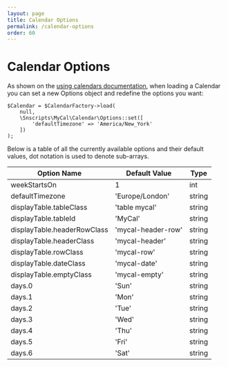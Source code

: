 ```yaml
---
layout: page
title: Calendar Options
permalink: /calendar-options
order: 60
---
```

# Calendar Options

As shown on the [using calendars documentation](/MyCal/using-calendars), when loading a Calendar you can set a new Options object and redefine the options you want:

    $Calendar = $CalendarFactory->load(
        null,
        \Snscripts\MyCal\Calendar\Options::set([
            'defaultTimezone' => 'America/New_York'
        ])
    );

Below is a table of all the currently available options and their default values, dot notation is used to denote sub-arrays.

Option Name | Default Value | Type
------------|---------------|-----
weekStartsOn| 1 | int
defaultTimezone| 'Europe/London'| string
displayTable.tableClass | 'table mycal' | string
displayTable.tableId | 'MyCal' | string
displayTable.headerRowClass | 'mycal-header-row' | string
displayTable.headerClass | 'mycal-header' | string
displayTable.rowClass | 'mycal-row' | string
displayTable.dateClass | 'mycal-date' | string
displayTable.emptyClass | 'mycal-empty' | string
days.0 | 'Sun' | string
days.1 | 'Mon' | string
days.2 | 'Tue' | string
days.3 | 'Wed' | string
days.4 | 'Thu' | string
days.5 | 'Fri' | string
days.6 | 'Sat' | string